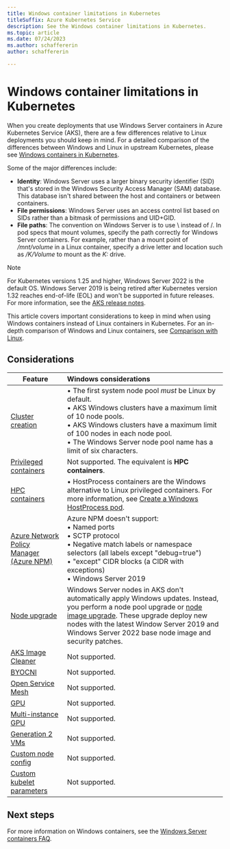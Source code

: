 ```yaml
---
title: Windows container limitations in Kubernetes
titleSuffix: Azure Kubernetes Service
description: See the Windows container limitations in Kubernetes.
ms.topic: article
ms.date: 07/24/2023
ms.author: schaffererin
author: schaffererin

---
```


# Windows container limitations in Kubernetes

When you create deployments that use Windows Server containers in Azure Kubernetes Service (AKS), there are a few differences relative to Linux deployments you should keep in mind. For a detailed comparison of the differences between Windows and Linux in upstream Kubernetes, please see [Windows containers in Kubernetes](https://kubernetes.io/docs/concepts/windows/intro/).

Some of the major differences include:

- **Identity**: Windows Server uses a larger binary security identifier (SID) that's stored in the Windows Security Access Manager (SAM) database. This database isn't shared between the host and containers or between containers.
- **File permissions**: Windows Server uses an access control list based on SIDs rather than a bitmask of permissions and UID+GID.
- **File paths**: The convention on Windows Server is to use \ instead of /. In pod specs that mount volumes, specify the path correctly for Windows Server containers. For example, rather than a mount point of */mnt/volume* in a Linux container, specify a drive letter and location such as */K/Volume* to mount as the *K:* drive.

> [!NOTE]
> For Kubernetes versions 1.25 and higher, Windows Server 2022 is the default OS. Windows Server 2019 is being retired after Kubernetes version 1.32 reaches end-of-life (EOL) and won't be supported in future releases. For more information, see the [AKS release notes][aks-release-notes].

This article covers important considerations to keep in mind when using Windows containers instead of Linux containers in Kubernetes. For an in-depth comparison of Windows and Linux containers, see [Comparison with Linux][comparison-with-linux].

## Considerations

| Feature | Windows considerations |
|-----------|:-----------|
| [Cluster creation][cluster-configuration] | • The first system node pool *must* be Linux by default.<br/> • AKS Windows clusters have a maximum limit of 10 node pools.<br/> • AKS Windows clusters have a maximum limit of 100 nodes in each node pool.<br/> • The Windows Server node pool name has a limit of six characters. |
| [Privileged containers][privileged-containers] | Not supported. The equivalent is **HPC containers**. |
| [HPC containers][hpc-containers] | • HostProcess containers are the Windows alternative to Linux privileged containers. For more information, see [Create a Windows HostProcess pod](https://kubernetes.io/docs/tasks/configure-pod-container/create-hostprocess-pod/). |
| [Azure Network Policy Manager (Azure NPM)][azure-network-policy] | Azure NPM doesn't support:<br/> • Named ports<br/> • SCTP protocol<br/> • Negative match labels or namespace selectors (all labels except "debug=true")<br/> • "except" CIDR blocks (a CIDR with exceptions)<br/> • Windows Server 2019<br/> |
| [Node upgrade][node-upgrade] | Windows Server nodes in AKS don't automatically apply Windows updates. Instead, you perform a node pool upgrade or [node image upgrade][node-image-upgrade]. These upgrade deploy new nodes with the latest Window Server 2019 and Windows Server 2022 base node image and security patches. |
| [AKS Image Cleaner][aks-image-cleaner] | Not supported. |
| [BYOCNI][byo-cni] | Not supported. |
| [Open Service Mesh][open-service-mesh] | Not supported. |
| [GPU][gpu] | Not supported. |
| [Multi-instance GPU][multi-instance-gpu] | Not supported. |
| [Generation 2 VMs][gen-2-vms] | Not supported. |
| [Custom node config][custom-node-config] | Not supported. |
| [Custom kubelet parameters][custom-kubelet-parameters] | Not supported. |

## Next steps

For more information on Windows containers, see the [Windows Server containers FAQ][windows-server-containers-faq].

<!-- LINKS - external -->
[kubernetes]: https://kubernetes.io
[upstream-windows]: https://kubernetes.io/docs/concepts/windows/intro/
[aks-release-notes]: https://github.com/Azure/AKS/releases
[comparison-with-linux]: https://kubernetes.io/docs/concepts/windows/intro/#compatibility-linux-similarities
[volume-mounts]: https://kubernetes.io/docs/tasks/configure-pod-container/create-hostprocess-pod/#volume-mounts
[choose-user-account]: https://kubernetes.io/docs/tasks/configure-pod-container/create-hostprocess-pod/#choosing-a-user-account
[termination-grace-period]: https://kubernetes.io/docs/concepts/windows/intro/#limitations
[huge-pages]: https://kubernetes.io/docs/tasks/manage-hugepages/scheduling-hugepages/
[oomkill]: https://kubernetes.io/docs/concepts/configuration/windows-resource-management/#resource-management-memory
[cpu-management]: https://kubernetes.io/docs/concepts/configuration/windows-resource-management/#resource-management-cpu
[dns]: https://kubernetes.io/docs/concepts/services-networking/dns-pod-service/#dns-windows

<!-- LINKS - internal -->
[cluster-configuration]: ../aks/learn/quick-windows-container-deploy-cli.md#limitations
[privileged-containers]: use-windows-hpc.md#limitations
[hpc-containers]: use-windows-hpc.md#limitations
[calico]: use-network-policies.md#limitations
[kubenet]: configure-kubenet.md#limitations--considerations-for-kubenet
[kubenet-dual-stack]: configure-kubenet-dual-stack.md#limitations
[node-upgrade]: configure-azure-cni.md#plan-ip-addressing-for-your-cluster
[cni-overlay]: azure-cni-overlay.md#limitations-with-azure-cni-overlay
[cni-by-cilium]: azure-cni-powered-by-cilium.md#limitations
[http-proxy]: http-proxy.md#limitations-and-other-details
[aks-image-cleaner]: image-cleaner.md#limitations
[windows-server-containers-faq]: windows-faq.md
[azure-network-policy]: use-network-policies.md#overview-of-network-policy
[node-image-upgrade]: architecture/operator-guides/aks/aks-upgrade-practices#node-image-upgrades
[byo-cni]: use-byo-cni.md
[open-service-mesh]: open-service-mesh-about.md
[gpu]: gpu-cluster.md
[multi-instance-gpu]: gpu-multi-instance.md
[gen-2-vms]: cluster-configuration.md#generation-2-virtual-machines
[custom-node-config]: custom-node-configuration.md
[custom-kubelet-parameters]: custom-node-configuration.md#kubelet-custom-configuration
